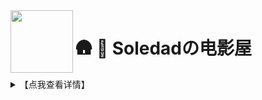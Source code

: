 <img align="left" width="100" src="https://cdn.jsdelivr.net/gh/Soledadrs/alistx@main/hanke.gif">

# 🛖  🏡 Soledadの电影屋

<details>
  <summary>【点我查看详情】</summary>

> 本站旨在分享资源，用作学习交流。

> 使用方式：网页浏览下载、播放，WebDAV 挂载浏览下载同埋播放。

> 联系方式：[【🐧Soledad's|のTelegram】](https://t.me/soledist) [【🐧Telegram-bot】](https://t.me/Ifsoledad_bot)

> Soledad's|のSiteStatus：[【https://www.creators.eu.org】](https://www.creators.eu.org)

> Soledad's|のSPlayer：[【https://www.ifemby.eu.org】](https://www.ifemby.eu.org)

> Soledad's|のGPlayer：[【https://www.xn--pruv10j.eu.org】](https://www.xn--pruv10j.eu.org)

> Soledad's|のHomePage：[【https://www.oneself.eu.org】](https://www.oneself.eu.org)

> Soledad's|のUnlimited：[【https://www.277711.xyz/e/home】](https://www.277711.xyz/e/home)

> Soledad's|のBD：[【https://www.277711.xyz/BridgeSoledad】](https://www.277711.xyz/BridgeSoledad)

> Soledad's|のSnav：[【https://www.ifcare.eu.org】](https://www.ifcare.eu.org)

> Soledad's|のPicx：[【https://www.ifsoledad.eu.org】](https://www.ifsoledad.eu.org)

> Soledad's|のSiteProxy：[【https://siteproxy.cares.eu.org/Soledadsite/https/www.netptop.com】](https://siteproxy.cares.eu.org/Soledadsite/https/www.netptop.com)

> Soledad's|のjsDelivr：[【https://cdn.cares.eu.org】](https://cdn.cares.eu.org)

> Soledad's|のCDN：[【https://www.277711.xyz/JsDelivr】](https://www.277711.xyz/JsDelivr)

> Soledad's|のzhichi：[【https://www.277711.xyz/e/zhichi】](https://www.277711.xyz/e/zhichi)

> Soledad's|のPay：[【https://www.277711.xyz/Payments】](https://www.277711.xyz/Payments)

> Soledad's|のPress：[【https://www.277788.xyz】](https://www.277788.xyz)

> Soledad's|のNext：[【https://www.soledad.cloudns.org】](https://www.soledad.cloudns.org)

> Soledad's|のBlog：[【https://soledad.eu.org】](https://soledad.eu.org)

> Soledad's|のAlist：[【https://alone.eu.org】](https://alone.eu.org)

> Soledad's|のHugo：[【https://www.soledad.cloudns.asia】](https://www.soledad.cloudns.asia)

> Soledad's|のOne：[【https://www.277711.xyz/one】](https://www.277711.xyz/one)

> Soledad's|のbookmarks：[【https://www.277711.xyz/bookmarks】](https://www.277711.xyz/bookmarks)

> Soledad's|のMoive：[【https://www.277711.xyz/Moive】](https://www.277711.xyz/Moive)

### 1. 微信赞赏码：

![微信赞赏码](https://cdn.jsdelivr.net/gh/Soledadrs/alistx@main/%E5%BE%AE%E4%BF%A1%E8%B5%9E%E8%B5%8F%E7%A0%81.png)


## 🎤 一、资源介绍

点击每个标题下嘅 **▶【查看详情】** 展开完整内容。

<details>
  <summary>【点我查看详情】</summary>

>- 各盘总文件粗略大小（截止2022年11月01号更新）

|盘符|OD-A|OD-B|GD-个人盘|GD-soledad团队盘|PikPak|AliyunDrive|
|-|-|-|-|-|-|-|
|大小（TB）|1.361|1.361|很多T|很多T|1|27.31|0|0|0|

</details>

### 🚀 二、批量搬运

<details>
  <summary>【点我查看详情】</summary>

- [Rclone](https://soledad.me) 配置文件

```
[OnedriveA]
type = webdav
url = https://ifsoledad-my.sharepoint.com/personal/ifsoledad/Documents/
vendor = sharepoint
user = 暂无
pass = 暂无
```

```
[OnedriveB]
type = webdav
url = https://ifsoledad-my.sharepoint.com/personal/ifsoledad/Documents/
vendor = sharepoint
user = 暂无
pass = 暂无
```

```
[Pikpak]
type = webdav
url = https://ifsoledad-my.sharepoint.com/personal/ifsoledad/Documents/
vendor = sharepoint
user = 暂无
pass = 暂无
```

```
[aliyundrive]
type = webdav
url = https://ifsoledad-my.sharepoint.com/personal/ifsoledad/Documents/
vendor = sharepoint
user = 暂无
pass = 暂无
```

</details>

#### 📂 三、服务器运行一览
<details>
  <summary>【点我查看详情】</summary>

> **✅/🔴  服务器状态实时监控：[https://soledad.wechatout.eu.org/](https://soledad.wechatout.eu.org)**

##### 配置注意事项

**特别提示：** 网页播放器无法识别内封字幕、不兼容 HEVC 视频编码，需使用挂载到本地播放器或下载后播放。PC 端播放器推荐 [Potplayer](https://potplayer.daum.net/?lang=zh_CN) ，安卓端多媒体播放器推荐 [Nplayer](https://al.chirmyram.com/rep/Android/%E8%B0%B7%E6%AD%8C%E5%95%86%E5%BA%97/nPlayer_1.7.7.7_191219.apk) ，可显示视频内封字幕、音乐内封歌词；安卓端音乐播放器推荐 [cloudbeats](https://al.chirmyram.com/rep/Android/%E8%B0%B7%E6%AD%8C%E5%95%86%E5%BA%97/CloudBeats_1.8.4.apk) ，可较快生成播放列表并串流播放，留下的缓存也极小；安卓端电子书阅读器推荐[静读天下](https://al.chirmyram.com/rep/Android/%E8%B0%B7%E6%AD%8C%E5%95%86%E5%BA%97/Moon_Reader_Pro-v7.0_build_700005-M.apk)，支持多种电子书格式。
- WebDAV 配置参数

|参数|值|
|-|-|
|链接 / URL|https://alone.eu.org/dav/|
|主机 / Host|https://alone.eu.org|
|路径 / Path|/dav/|
|协议 / HTTPS|SSL|
|端口 / Port|5244|
|账号 / User|guest|
|密码 / Password|guest|

注意：除非相关项目适配浏览器网页端，否则浏览器本身是不支持 WebDAV 协议的。
